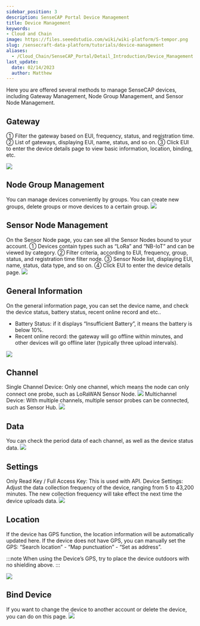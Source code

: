 ```yaml
---
sidebar_position: 3
description: SenseCAP Portal Device Management
title: Device Management
keywords:
- Cloud and Chain
image: https://files.seeedstudio.com/wiki/wiki-platform/S-tempor.png        
slug: /sensecraft-data-platform/tutorials/device-management
aliases:
  - /Cloud_Chain/SenseCAP_Portal/Detail_Introduction/Device_Management
last_update:
  date: 02/14/2023
  author: Matthew
---
```



Here you are offered several methods to manage SenseCAP devices, including Gateway Management, Node Group Management, and Sensor Node Management.

## Gateway

① Filter the gateway based on EUI, frequency, status, and registration time.
② List of gateways, displaying EUI, name, status, and so on.
③ Click EUI to enter the device details page to view basic information, location, binding, etc.

![](https://sensecap-docs.seeed.cc/images/sensecap_portal/EN-device_management-1.jpg)

## Node Group Management

You can manage devices conveniently by groups. You can create new groups, delete groups or move devices to a certain group.
![](https://sensecap-docs.seeed.cc/images/sensecap_portal/EN-device_management-2.jpg)

## Sensor Node Management

On the Sensor Node page, you can see all the Sensor Nodes bound to your account.
① Devices contain types such as “LoRa” and “NB-IoT” and can be viewed by category.
② Filter criteria, according to EUI, frequency, group, status, and registration time filter node.
③ Sensor Node list, displaying EUI, name, status, data type, and so on.
④ Click EUI to enter the device details page.
![](https://sensecap-docs.seeed.cc/images/sensecap_portal/EN-device_management-3.jpg)

## General Information

On the general information page, you can set the device name, and check the device status, battery status, recent online record and etc..

- Battery Status: if it displays “Insufficient Battery”, it means the battery is below 10%.
- Recent online record: the gateway will go offline within minutes, and other devices will go offline later (typically three upload intervals).

![](https://sensecap-docs.seeed.cc/images/sensecap_portal/EN-device_management-4.jpg)

## Channel

Single Channel Device: Only one channel, which means the node can only connect one probe, such as LoRaWAN Sensor Node.
![](https://sensecap-docs.seeed.cc/images/sensecap_portal/EN-device_management-5.jpg)
Multichannel Device: With multiple channels, multiple sensor probes can be connected, such as Sensor Hub.
![](https://sensecap-docs.seeed.cc/images/sensecap_portal/EN-device_management-6.jpg)

## Data

You can check the period data of each channel, as well as the device status data.
![](https://sensecap-docs.seeed.cc/images/sensecap_portal/EN-device_management-7.jpg)

## Settings

Only Read Key / Full Access Key: This is used with API.
Device Settings: Adjust the data collection frequency of the device, ranging from 5 to 43,200 minutes. The new collection frequency will take effect the next time the device uploads data.
![](https://sensecap-docs.seeed.cc/images/sensecap_portal/EN-device_management-8.jpg)

## Location

If the device has GPS function, the location information will be automatically updated here.
If the device does not have GPS, you can manually set the GPS: “Search location” - “Map punctuation” - “Set as address”.

:::note
When using the Device’s GPS, try to place the device outdoors with no shielding above.
:::

![](https://sensecap-docs.seeed.cc/images/sensecap_portal/EN-device_management-9.jpg)

## Bind Device

If you want to change the device to another account or delete the device, you can do on this page.
![](https://sensecap-docs.seeed.cc/images/sensecap_portal/EN-device_management-10.jpg)
